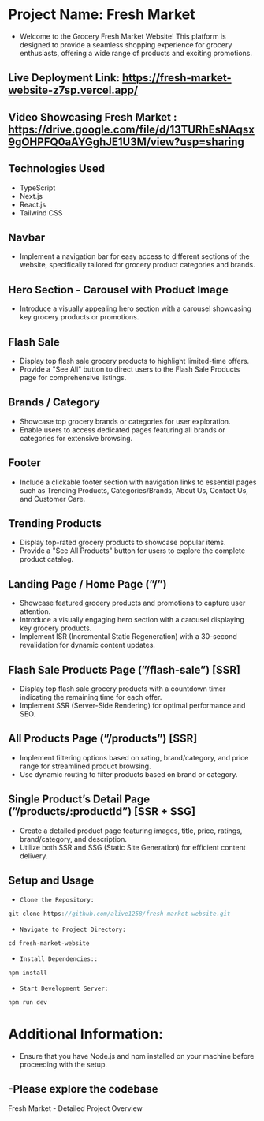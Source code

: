 # Project Name: Fresh Market

- Welcome to the Grocery Fresh Market Website! This platform is designed to provide a seamless shopping experience for grocery enthusiasts, offering a wide range of products and exciting promotions.

## Live Deployment Link: https://fresh-market-website-z7sp.vercel.app/

## Video Showcasing Fresh Market : https://drive.google.com/file/d/13TURhEsNAqsx9gOHPFQ0aAYGghJE1U3M/view?usp=sharing

## Technologies Used

- TypeScript
- Next.js
- React.js
- Tailwind CSS

## Navbar

- Implement a navigation bar for easy access to different sections of the website, specifically tailored for grocery product categories and brands.

## Hero Section - Carousel with Product Image

- Introduce a visually appealing hero section with a carousel showcasing key grocery products or promotions.

## Flash Sale

- Display top flash sale grocery products to highlight limited-time offers.
- Provide a "See All" button to direct users to the Flash Sale Products page for comprehensive listings.

## Brands / Category

- Showcase top grocery brands or categories for user exploration.
- Enable users to access dedicated pages featuring all brands or categories for extensive browsing.

## Footer

- Include a clickable footer section with navigation links to essential pages such as Trending Products, Categories/Brands, About Us, Contact Us, and Customer Care.

## Trending Products

- Display top-rated grocery products to showcase popular items.
- Provide a "See All Products" button for users to explore the complete product catalog.

## Landing Page / Home Page (”/”)

- Showcase featured grocery products and promotions to capture user attention.
- Introduce a visually engaging hero section with a carousel displaying key grocery products.
- Implement ISR (Incremental Static Regeneration) with a 30-second revalidation for dynamic content updates.

## Flash Sale Products Page (”/flash-sale”) [SSR]

- Display top flash sale grocery products with a countdown timer indicating the remaining time for each offer.
- Implement SSR (Server-Side Rendering) for optimal performance and SEO.

## All Products Page (”/products”) [SSR]

- Implement filtering options based on rating, brand/category, and price range for streamlined product browsing.
- Use dynamic routing to filter products based on brand or category.

## Single Product’s Detail Page (”/products/:productId”) [SSR + SSG]

- Create a detailed product page featuring images, title, price, ratings, brand/category, and description.
- Utilize both SSR and SSG (Static Site Generation) for efficient content delivery.

## Setup and Usage

- `Clone the Repository:`

```js
git clone https://github.com/alive1258/fresh-market-website.git

```

- `Navigate to Project Directory:`

```js
cd fresh-market-website
```

- `Install Dependencies::`

```js
npm install
```

- `Start Development Server:`

```js
npm run dev
```

# Additional Information:

- Ensure that you have Node.js and npm installed on your machine before proceeding with the setup.

## -Please explore the codebase

Fresh Market - Detailed Project Overview
